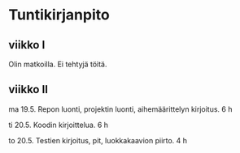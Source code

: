 # Tuntikirjanpito

## viikko I
Olin matkoilla. Ei tehtyjä töitä.

## viikko II
ma 19.5.
  Repon luonti, projektin luonti, aihemäärittelyn kirjoitus. 6 h

ti 20.5.
  Koodin kirjoittelua. 6 h

to 20.5.
  Testien kirjoitus, pit, luokkakaavion piirto. 4 h
